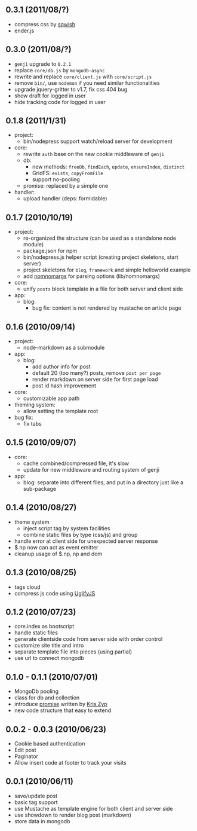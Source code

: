 0.3.1 (2011/08/?)
---------
- compress css by [sqwish](https://github.com/ded/sqwish)
- ender.js

0.3.0 (2011/08/?)
---------
- `genji` upgrade to `0.2.1`
- replace `core/db.js` by `mongodb-async`
- rewrite and replace `core/client.js` with `core/script.js`
- remove `bin/`, use `nodemon` if you need similar functionalities
- upgrade jquery-gritter to v1.7, fix css 404 bug
- show draft for logged in user
- hide tracking code for logged in user

0.1.8 (2011/1/31)
---------
- project:    
    - bin/nodepress support watch/reload server for development
- core:
    - rewrite `auth` base on the new cookie middleware of `genji`
    - db: 
        - new methods: `freeDb`, `findEach`, `update`, `ensureIndex`, `distinct`
        - GridFS: `exists`, `copyFromFile`
        - support no-pooling
    - promise: replaced by a simple one
- handler:
    - upload handler (deps: formidable)

0.1.7 (2010/10/19)
------------------
- project:
    - re-organized the structure (can be used as a standalone node module)
    - package.json for npm
    - bin/nodepress.js helper script (creating project skeletons, start server)
    - project skeletons for `blog`, `framework` and simple helloworld example
    - add [nomnomargs](http://github.com/harthur/nomnomargs) for parsing options (lib/nomnomargs)
- core:
    - unify `posts` block template in a file for both server and client side
- app:
    - blog:
        - bug fix: content is not rendered by mustache on article page

0.1.6 (2010/09/14)
------------------
- project:
    - node-markdown as a submodule
- app:
    - blog: 
        - add author info for post
        - default 20 (too many?) posts, remove `post per page`
        - render markdown on server side for first page load
        - post id hash improvement
- core:
    - customizable app path
- theming system:
    - allow setting the template root
- bug fix:
    - fix tabs

0.1.5 (2010/09/07)
------------------
- core:
    - cache combined/compressed file, it's slow
    - update for new middleware and routing system of genji
- app:
    - blog: separate into different files, and put in a directory just like a sub-package

0.1.4 (2010/08/27)
------------------
- theme system
    * inject script tag by system facilities
    * combine static files by type (css/js) and group
- handle error at client side for unexpected server response
- $.np now can act as event emitter
- cleanup usage of $.np, np and dom

0.1.3 (2010/08/25)
------------------
- tags cloud
- compress js code using [UglifyJS](http://github.com/mishoo/UglifyJS)

0.1.2 (2010/07/23)
------------------
- core.index as bootscript
- handle static files
- generate clientside code from server side with order control
- customize site title and intro
- separate template file into pieces (using partial)
- use url to connect mongodb

0.1.0 - 0.1.1 (2010/07/01)
--------------------------
- MongoDb pooling
- class for db and collection
- introduce [promise](http://github.com/kriszyp/node-promise) written by [Kris Zyp](http://www.sitepen.com/blog/author/kzyp/)
- new code structure that easy to extend

0.0.2 - 0.0.3 (2010/06/23)
--------------------------
- Cookie based authentication
- Edit post
- Paginator
- Allow insert code at footer to track your visits

0.0.1 (2010/06/11)
------------------
- save/update post
- basic tag support
- use Mustache as template engine for both client and server side
- use showdown to render blog post (markdown)
- store data in mongodb